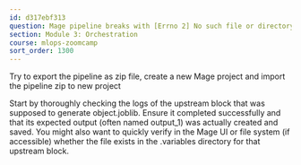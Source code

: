 ```yaml
---
id: d317ebf313
question: Mage pipeline breaks with [Errno 2] No such file or directory: '/home/src/mage_data/{…} /.variables/{...}/output_1/object.joblib'"
section: Module 3: Orchestration
course: mlops-zoomcamp
sort_order: 1300
---
```


Try to export the pipeline as zip file, create a new Mage project and import the pipeline zip to new project

Start by thoroughly checking the logs of the upstream block that was supposed to generate object.joblib. Ensure it completed successfully and that its expected output (often named output_1) was actually created and saved. You might also want to quickly verify in the Mage UI or file system (if accessible) whether the file exists in the .variables directory for that upstream block.

